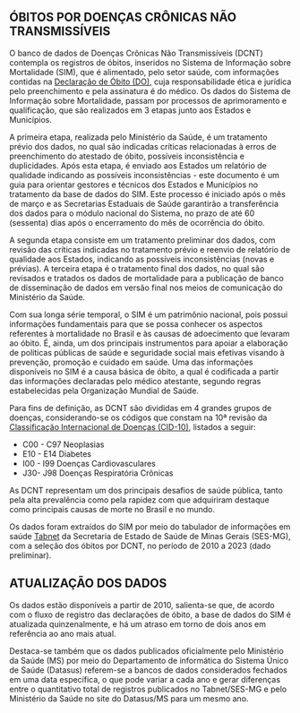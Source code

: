 ## ÓBITOS POR DOENÇAS CRÔNICAS NÃO TRANSMISSÍVEIS

O banco de dados de Doenças Crônicas Não Transmissíveis (DCNT) contempla os registros de óbitos, inseridos no Sistema de Informação sobre Mortalidade (SIM), que é alimentado, pelo setor saúde, com informações contidas na [Declaração de Óbito (DO)](https://bvsms.saude.gov.br/bvs/publicacoes/declaracao_obito_3ed.pdf), cuja responsabilidade ética e jurídica pelo preenchimento e pela assinatura é do médico. Os dados do Sistema de Informação sobre Mortalidade, passam por processos de aprimoramento e qualificação, que são realizados em 3 etapas junto aos Estados e Municípios.

A primeira etapa, realizada pelo Ministério da Saúde, é um tratamento prévio dos dados, no qual são indicadas críticas relacionadas à erros de preenchimento do atestado de óbito, possíveis inconsistência e duplicidades. Após esta etapa, é enviado aos Estados um relatório de qualidade indicando as possíveis inconsistências - este documento é um guia para orientar gestores e técnicos dos Estados e Municípios no tratamento da base de dados do SIM. Este processo é iniciado após o mês de março e as Secretarias Estaduais de Saúde garantirão a transferência dos dados para o módulo nacional do Sistema, no prazo de até 60 (sessenta) dias após o encerramento do mês de ocorrência do óbito.

A segunda etapa consiste em um tratamento preliminar dos dados, com revisão das críticas indicadas no tratamento prévio e reenvio de relatório de qualidade aos Estados, indicando as possíveis inconsistências (novas e prévias).
A terceira etapa é o tratamento final dos dados, no qual são revisados e tratados os dados de mortalidade para a publicação de banco de disseminação de dados em versão final nos meios de comunicação do Ministério da Saúde.

Com sua longa série temporal, o SIM é um patrimônio nacional, pois possui informações fundamentais para que se possa conhecer os aspectos referentes à mortalidade no Brasil e às causas de adoecimento que levaram ao óbito. É, ainda, um dos principais instrumentos para apoiar a elaboração de políticas públicas de saúde e seguridade social mais efetivas visando à prevenção, promoção e cuidado em saúde.
Uma das informações disponíveis no SIM é a causa básica de óbito, a qual é codificada a partir das informações declaradas pelo médico atestante, segundo regras estabelecidas pela Organização Mundial de Saúde.

Para fins de definição, as DCNT são divididas em 4 grandes grupos de doenças, considerando-se os códigos que constam na 10ª revisão da [Classificação Internacional de Doenças (CID-10)](http://www2.datasus.gov.br/cid10/V2008/cid10.htm), listados a seguir:

* C00 - C97 Neoplasias 
* E10 - E14 Diabetes 
* I00 - I99 Doenças Cardiovasculares
* J30- J98 Doenças Respiratória Crônicas

As DCNT representam um dos principais desafios de saúde pública, tanto pela alta prevalência como pela rapidez com que adquiriram destaque como principais causas de morte no Brasil e no mundo.

Os dados foram extraídos do SIM por meio do tabulador de informações em saúde [Tabnet](http://vigilancia.saude.mg.gov.br/index.php/informacoes-de-saude/informacoes-de-saude-tabnet-mg/) da Secretaria de Estado de Saúde de Minas Gerais (SES-MG), com a seleção dos óbitos por DCNT, no período de 2010 a 2023 (dado preliminar).

## ATUALIZAÇÃO DOS DADOS

Os dados estão disponíveis a partir de 2010, salienta-se que, de acordo com o fluxo de registro das declarações de óbito, a base de dados do SIM é atualizada quinzenalmente, e há um atraso em torno de dois anos em referência ao ano mais atual.

Destaca-se também que os dados publicados oficialmente pelo Ministério da Saúde (MS) por meio do Departamento de informática do Sistema Único de Saúde (Datasus) referem-se a bancos de dados considerados fechados em uma data específica, o que pode variar a cada ano e gerar diferenças entre o quantitativo total de registros publicados no Tabnet/SES-MG e pelo Ministério da Saúde no site do Datasus/MS para um mesmo ano.